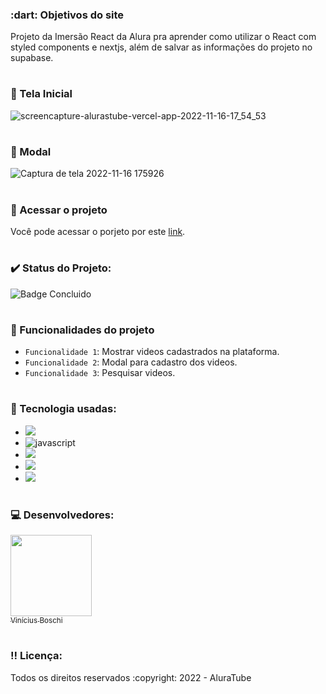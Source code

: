 <h3> :dart: Objetivos do site</h3>
Projeto da Imersão React da Alura pra aprender como utilizar o React com styled components e nextjs, além de salvar as informações do projeto no supabase. 
  
# <h3> :pencil: Tela Inicial</h3>  
![screencapture-alurastube-vercel-app-2022-11-16-17_54_53](https://user-images.githubusercontent.com/74377158/202292562-96db1845-189d-4e17-a46e-9eceec469704.png)

# <h3>:pencil: Modal </h3>
![Captura de tela 2022-11-16 175926](https://user-images.githubusercontent.com/74377158/202293162-b8c524d9-da89-4a72-98b9-c29562a3d90c.jpg)

# <h3> :file_folder: Acessar o projeto</h3>
Você pode acessar o porjeto por este [link](https://alurastube.vercel.app/).

# <h3> :heavy_check_mark: Status do Projeto:</h3>
![Badge Concluido](https://img.shields.io/static/v1?label=STATUS&message=CONCLUIDO&color=blue&style=for-the-badge)

# <h3> :hammer: Funcionalidades do projeto</h3>
- `Funcionalidade 1`: Mostrar videos cadastrados na plataforma.
- `Funcionalidade 2`: Modal para cadastro dos videos.
- `Funcionalidade 3`: Pesquisar videos.

# <h3> :notebook_with_decorative_cover: Tecnologia usadas:</h3>
* <img src="https://img.shields.io/badge/styled--components-DB7093?style=for-the-badge&logo=styled-components&logoColor=white"><br>
* <img src="https://img.shields.io/badge/JavaScript-F7DF1E?style=for-the-badge&logo=javascript&logoColor=black" alt="javascript"><br>
* <img src="https://img.shields.io/badge/Supabase-181818?style=for-the-badge&logo=supabase&logoColor=white"><br>
* <img src="https://img.shields.io/badge/React-20232A?style=for-the-badge&logo=react&logoColor=61DAFB"><br>
* <img src="https://img.shields.io/badge/Next-black?style=for-the-badge&logo=next.js&logoColor=white">

# <h3> :computer: Desenvolvedores:</h3>
[<img src="https://avatars.githubusercontent.com/u/74377158?v=4" width=130><br><sub>Vinícius Boschi</sub>](https://github.com/Vinicius-Boschi)

# <h3> :bangbang: Licença:</h3>
<p> Todos os direitos reservados :copyright: 2022 - AluraTube
